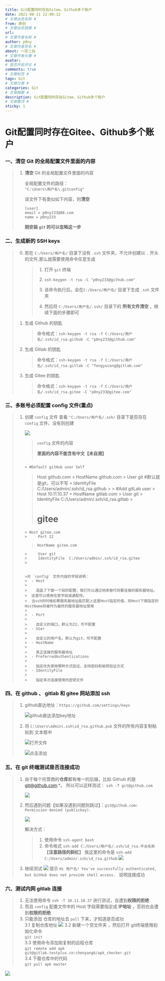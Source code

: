 ```yaml
---
title: Git配置同时存在Gitee、Github多个账户
date: 2021-08-11 22:00:12
# 文章出处名称 #
from: 原创
# 文章出处链接 #
url:
# 文章作者名称 #
author: p0ny
# 文章作者签名 #
about: 一穷二白
# 文章作者头像 #
avatar: 
# 是否开启评论 #
comments: true
# 文章标签 #
tags: Git
# 文章分类 #
categories: Git
# 文章摘要 #
description: Git配置同时存在Gitee、Github多个账户
# 文章置顶 #
sticky: 1
---
```

# Git配置同时存在Gitee、Github多个账户

### 一、清空 Git 的全局配置文件里面的内容

>1. **清空** Git 的全局配置文件里面的内容
>
>    全局配置文件的路径：   
>    `"C:\Users\用户名\.gitconfig"`
>
>    该文件下有类似如下内容，则**清空**
>    ```
>    [user]
>    email = p0ny233@88.com
>    name = p0ny233
>    ```
>
>    **刚安装 `git` 的可以忽略这一步**
>

### 二、生成新的 SSH keys

>  0. 若在 `C:/Users/用户名/` 目录下没有 `.ssh` 文件夹，不允许创建以 `.` 开头的文件,那么就需要使用命令任意生成
>     >  1. 打开 `git` 终端
>     >  1. `ssh-keygen -t rsa -C "p0ny233@github.com"`
>     >
>     >  2. 该命令执行后，会在`C:/Users/用户名/` 目录下生成 `.ssh` 文件夹
>     >
>     >  3. 然后将 `C:/Users/用户名/.ssh/` 目录下的 **所有文件清空** ，继续下面的步骤即可
>
>  1. 生成 Github 的钥匙
>     >  命令格式：`ssh-keygen -t rsa -f C:/Users/用户名/.ssh/id_rsa.github -C "p0ny233@github.com"`
>  2. 生成 Gitlab 的钥匙
>     >  命令格式：`ssh-keygen -t rsa -f C:/Users/用户名/.ssh/id_rsa.gitlab -C "fengyucong@gitlab.com"`
>  3. 生成 Gitee 的钥匙
>     >  命令格式：`ssh-keygen -t rsa -f C:/Users/用户名/.ssh/id_rsa.gitee -C "p0ny233@gitee.com"`

### 三、多账号必须配置 config 文件(重点)

>1. 创建 `config` 文件
>    查看 `"C:/Users/用户名/.ssh/`  目录下是否存在 `config` 文件，没有则创建 
>    
>    ![](https://gitee.com/coder_p0ny/md-nice-markdown_pic/raw/master/2021-8-11/1628681315136-image.png)
>    > `config` 文件的内容
>    >
>    > **里面的内容不能含有中文【未自测】**
>    >```
>		 > #Default gitHub user Self
>    > Host github.com
>	 	 >     HostName github.com
>		 >     User git #默认就是git，可以不写
>		 >     IdentityFile  C:/Users/admin/.ssh/id_rsa.github
>		 > 
>		 > #Add gitLab user 
>		 >     Host 10.11.10.37
>		 >     HostName gitlab.com
>		 >     User git
>		 >     IdentityFile  C:/Users/admin/.ssh/id_rsa.gitlab
>		 > 
>    > # gitee
>	 	 > Host gitee.com
>	 	 >     Port 22
>	   >     HostName gitee.com
>		 >     User git
>		 >     IdentityFile  C:/Users/admin/.ssh/id_rsa.gitee
>		 > 
>    >```
>		 >对 `config` 文件内容的字段说明：
>		 >  - Host
>		 >
>		 >    涵盖了下面一个段的配置，我们可以通过他来替代将要连接的服务器地址。
>		 >  这里可以使用任意字段或通配符。
>		 >  当ssh的时候如果服务器地址能匹配上这里Host指定的值，则Host下面指定的HostName将被作为最终的服务器地址使用
>        >
>		 >  - Port 
>		 >
>		 >    自定义的端口。默认为22，可不配置
>		 >  - User 
>		 >
>		 >    自定义的用户名，默认为git，可不配置
>		 >  - HostName 
>		 >
>		 >    真正连接的服务器地址
>		 >  - PreferredAuthentications 
>		 >
>		 >    指定优先使用哪种方式验证，支持密码和秘钥验证方式
>		 >  - IdentityFile 
>		 > 
>		 >    指定本次连接使用的密钥文件

### 四、在 github 、 gitlab 和 gitee 网站添加 ssh

>1. github直达地址：`https://github.com/settings/keys`
>   
>    ![github直达添加key地址](https://gitee.com/coder_p0ny/md-nice-markdown_pic/raw/master/2021-8-11/1628682745107-image.png)
>
>
>
>
>2. 将 `C:\Users\admin\.ssh\id_rsa.github.pub` 文件的所有内容复制粘贴到 文本框中
>
>    ![打开文件](https://gitee.com/coder_p0ny/md-nice-markdown_pic/raw/master/2021-8-11/1628683524975-image.png)
>
>    ![点击添加](https://gitee.com/coder_p0ny/md-nice-markdown_pic/raw/master/2021-8-11/1628683643213-image.png)
>

### 五、在 git 终端测试是否连接成功

>1. 由于每个托管商的**仓库**都有唯一的后缀，比如 Github 的是 git@github.com:*。
>所以可以这样测试：
> `ssh -T git@github.com`
>
>    ![](https://gitee.com/coder_p0ny/md-nice-markdown_pic/raw/master/2021-8-11/1628683925777-image.png)
>
>
>2. 然后遇到问题【如果没遇到问题则跳过】：`git@github.com: Permission denied (publickey).`
> 
>    ![](https://gitee.com/coder_p0ny/md-nice-markdown_pic/raw/master/2021-8-11/1628684125655-image.png)
>
>     解决方式：
>    > 1. 使用命令 `ssh-agent bash`  
>    > 2. 命令格式 `ssh-add C:/Users/用户名/.ssh/id_rsa.平台名称` 【**注意路径的斜杠**】
>    >    我这里的命令是 `ssh-add C:/Users/admin/.ssh/id_rsa.github`
>      ![](https://gitee.com/coder_p0ny/md-nice-markdown_pic/raw/master/2021-8-11/1628685369174-image.png)
>
>
> 3. 继续测试
> ![](https://gitee.com/coder_p0ny/md-nice-markdown_pic/raw/master/2021-8-11/1628685567778-image.png)
> 提示 `Hi 用户名! You've successfully authenticated, but GitHub does not provide shell access. ` 说明连接成功


### 六、测试内网 gitlab 连接

> 1. 无法使用命令 `ssh -T 10.11.10.37` 进行测试，会遭到**权限的拒绝**
> 2. 而且 `config` 配置文件中的 Host 字段需要指定成 **IP地址** ，否则也会遭到**权限的拒绝**
> 3. 只能添加 仓库的地址去 `pull` 下来，才知道是否成功   
>   3.1 复制仓库地址
>       ![](https://gitee.com/coder_p0ny/md-nice-markdown_pic/raw/master/2021-8-11/1628689656125-image.png)
>   3.2 新建一个空文件夹 ，然后打开 git终端使用初始化命令   
>       `git init`   
>   3.3 使用命令添加刚复制的远程仓库    
>`git remote add apk git@gitlab.testplus.cn:chenyang6/apk_checker.git`  
>   3.4 下载仓库中的代码   
>`git pull apk master` 





![](https://gitee.com/coder_p0ny/md-nice-markdown_pic/raw/master/2021-8-11/1628689249564-image.png)































  